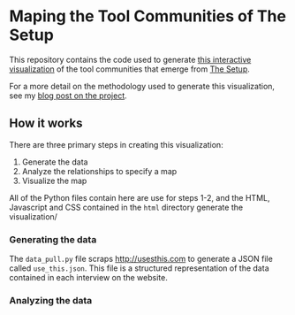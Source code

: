 # Maping the Tool Communities of The Setup

This repository contains the code used to generate [this interactive visualization](http://labs.drewconway.com/thesetup/) of the tool communities that emerge from [The Setup](http://usesthis.com).

For a more detail on the methodology used to generate this visualization, see my [blog post on the project](http://drewconway.com/zia/).

## How it works

There are three primary steps in creating this visualization:

 1. Generate the data
 2. Analyze the relationships to specify a map
 3. Visualize the map

All of the Python files contain here are use for steps 1-2, and the HTML, Javascript and CSS contained in the `html` directory generate the visualization/

### Generating the data

The `data_pull.py` file scraps http://usesthis.com to generate a JSON file called `use_this.json`.  This file is a structured representation of the data contained in each interview on the website.

### Analyzing the data